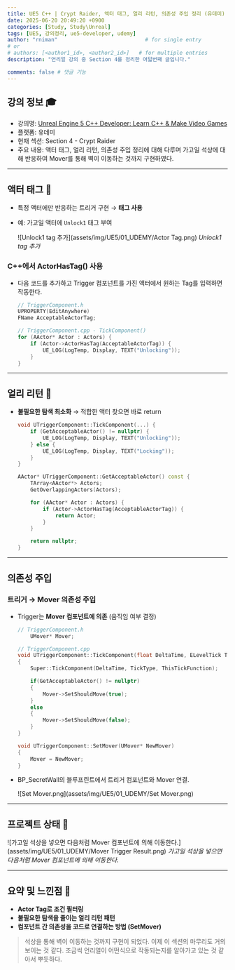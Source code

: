 ```yaml
---
title: UE5 C++ | Crypt Raider, 액터 태그, 얼리 리턴, 의존성 주입 정리 (유데미)
date: 2025-06-20 20:49:20 +0900
categories: [Study, Study\Unreal]
tags: [UE5, 강의정리, ue5-developer, udemy]
author: "rniman"                            # for single entry
# or
# authors: [<author1_id>, <author2_id>]   # for multiple entries
description: "언리얼 강의 중 Section 4를 정리한 여덟번째 글입니다."

comments: false # 댓글 기능
---
```


## 강의 정보 🎓
- 강의명: [Unreal Engine 5 C++ Developer: Learn C++ & Make Video Games](https://www.udemy.com/course/unrealcourse-korean/?couponCode=CP130525)
- 플랫폼: 유데미
- 현재 섹션: Section 4 - Crypt Raider
- 주요 내용: 액터 태그, 얼리 리턴, 의존성 주입 정리에 대해 다루며 가고일 석상에 대해 반응하여 Mover를 통해 벽이 이동하는 것까지 구현하였다.

---
## 액터 태그 🔖

- 특정 액터에만 반응하는 트리거 구현 → **태그 사용**
- 예: 가고일 액터에 `Unlock1` 태그 부여
    
    ![Unlock1 tag 추가](assets/img/UE5/01_UDEMY/Actor Tag.png)
    _Unlock1 tag 추가_
    

### C++에서 ActorHasTag() 사용

- 다음 코드를 추가하고 Trigger 컴포넌트를 가진 액터에서 원하는 Tag를 입력하면 작동한다.
    
    ```cpp
    // TriggerComponent.h
    UPROPERTY(EditAnywhere)
    FName AcceptableActorTag;
    
    // TriggerComponent.cpp - TickComponent()
    for (AActor* Actor : Actors) {
    	if (Actor->ActorHasTag(AcceptableActorTag)) {
    		UE_LOG(LogTemp, Display, TEXT("Unlocking"));
    	}
    }
    ```
    

---

## 얼리 리턴 🚪

- **불필요한 탐색 최소화** → 적합한 액터 찾으면 바로 return
    
    ```cpp
    void UTriggerComponent::TickComponent(...) {
        if (GetAcceptableActor() != nullptr) {
            UE_LOG(LogTemp, Display, TEXT("Unlocking"));
        } else {
            UE_LOG(LogTemp, Display, TEXT("Locking"));
        }
    }
    
    AActor* UTriggerComponent::GetAcceptableActor() const {
        TArray<AActor*> Actors;
        GetOverlappingActors(Actors);
    
        for (AActor* Actor : Actors) {
            if (Actor->ActorHasTag(AcceptableActorTag)) {
                return Actor;
            }
        }
    
        return nullptr;
    }
    
    ```
    

---

## 의존성 주입

### 트리거 → Mover 의존성 주입

- Trigger는 **Mover 컴포넌트에 의존** (움직임 여부 결정)
    
    ```cpp
    // TriggerComponent.h
    	UMover* Mover;
    
    // TriggerComponent.cpp
    void UTriggerComponent::TickComponent(float DeltaTime, ELevelTick TickType, FActorComponentTickFunction* ThisTickFunction)
    {
    	Super::TickComponent(DeltaTime, TickType, ThisTickFunction);
    
    	if(GetAcceptableActor() != nullptr)
    	{
    		Mover->SetShouldMove(true);
    	}
    	else
    	{
    		Mover->SetShouldMove(false);
    	}
    }
    
    void UTriggerComponent::SetMover(UMover* NewMover)
    {
    	Mover = NewMover;
    }
    
    ```
    
- BP_SecretWall의 블루프린트에서 트리거 컴포넌트와 Mover 연결.
    
    ![Set Mover.png](assets/img/UE5/01_UDEMY/Set Mover.png)
    
---

## 프로젝트 상태 💾

![가고일 석상을 넣으면 다음처럼 Mover 컴포넌트에 의해 이동한다.](assets/img/UE5/01_UDEMY/Mover Trigger Result.png)
_가고일 석상을 넣으면 다음처럼 Mover 컴포넌트에 의해 이동한다._

---

## 요약 및 느낀점 📝

- **Actor Tag로 조건 필터링**
- **불필요한 탐색을 줄이는 얼리 리턴 패턴**
- **컴포넌트 간 의존성을 코드로 연결하는 방법 (SetMover)**
> 석상을 통해 벽이 이동하는 것까지 구현이 되었다. 이제 이 섹션의 마무리도 거의 보이는 것 같다. 
> 조금씩 언리얼이 어떤식으로 작동되는지를 알아가고 있는 것 같아서 뿌듯하다.
